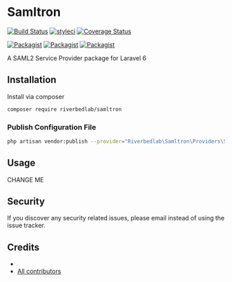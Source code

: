 # Samltron

[![Build Status](https://travis-ci.org/riverbedlab/samltron.svg?branch=master)](https://travis-ci.org/riverbedlab/samltron)
[![styleci](https://styleci.io/repos/CHANGEME/shield)](https://styleci.io/repos/CHANGEME)
[![Coverage Status](https://coveralls.io/repos/github/riverbedlab/samltron/badge.svg?branch=master)](https://coveralls.io/github/riverbedlab/samltron?branch=master)

[![Packagist](https://img.shields.io/packagist/v/riverbedlab/samltron.svg)](https://packagist.org/packages/riverbedlab/samltron)
[![Packagist](https://poser.pugx.org/riverbedlab/samltron/d/total.svg)](https://packagist.org/packages/riverbedlab/samltron)
[![Packagist](https://img.shields.io/packagist/l/riverbedlab/samltron.svg)](https://packagist.org/packages/riverbedlab/samltron)

A SAML2 Service Provider package for Laravel 6

## Installation

Install via composer
```bash
composer require riverbedlab/samltron
```

### Publish Configuration File

```bash
php artisan vendor:publish --provider="Riverbedlab\Samltron\Providers\ServiceProvider" --tag="config"
```

## Usage

CHANGE ME

## Security

If you discover any security related issues, please email
instead of using the issue tracker.

## Credits

- [](https://github.com/riverbedlab/samltron)
- [All contributors](https://github.com/riverbedlab/samltron/graphs/contributors)
